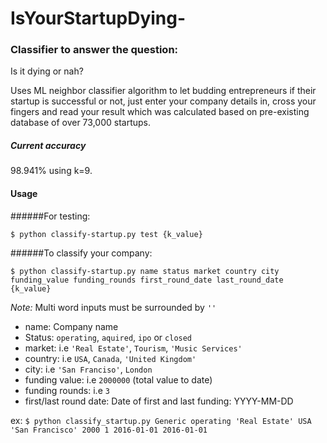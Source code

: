 # IsYourStartupDying-

### Classifier to answer the question:
Is it dying or nah?

Uses ML neighbor classifier algorithm to let budding entrepreneurs if their startup is successful or not, just enter your company details in, cross your fingers and read your result which was calculated based on pre-existing database of over 73,000 startups.

##### Current accuracy

98.941% using k=9.

#### Usage
######For testing:

```$ python classify-startup.py test {k_value}```

######To classify your company:

```$ python classify-startup.py name status market country city funding_value funding_rounds first_round_date last_round_date {k_value}```

_Note:_ Multi word inputs must be surrounded by `''`

* name: Company name
* Status: `operating`, `aquired`, `ipo` or `closed`
* market: i.e `'Real Estate'`, `Tourism`, `'Music Services'`
* country: i.e `USA`, `Canada`, `'United Kingdom'`
* city: i.e `'San Franciso'`, `London`
* funding value: i.e `2000000` (total value to date)
* funding rounds: i.e `3`
* first/last round date: Date of first and last funding: YYYY-MM-DD



ex: `$ python classify_startup.py Generic operating 'Real Estate' USA 'San Francisco' 2000 1 2016-01-01 2016-01-01`
